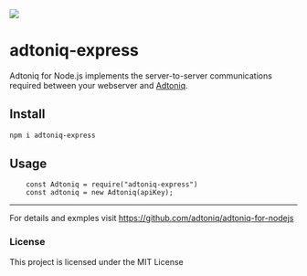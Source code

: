 ![](logo.png)

# adtoniq-express
Adtoniq for Node.js implements the server-to-server communications required between your webserver and [Adtoniq](https://adtoniq.io).

## Install

```bash
npm i adtoniq-express
```

## Usage
		const Adtoniq = require("adtoniq-express")
		const adtoniq = new Adtoniq(apiKey);

* * *

For details and exmples visit https://github.com/adtoniq/adtoniq-for-nodejs



### License

This project is licensed under the MIT License
